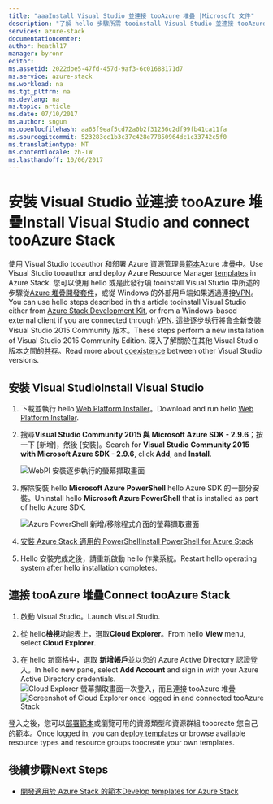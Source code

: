 ```yaml
---
title: "aaaInstall Visual Studio 並連接 tooAzure 堆疊 |Microsoft 文件"
description: "了解 hello 步驟所需 tooinstall Visual Studio 並連接 tooAzure 堆疊"
services: azure-stack
documentationcenter: 
author: heathl17
manager: byronr
editor: 
ms.assetid: 2022dbe5-47fd-457d-9af3-6c01688171d7
ms.service: azure-stack
ms.workload: na
ms.tgt_pltfrm: na
ms.devlang: na
ms.topic: article
ms.date: 07/10/2017
ms.author: sngun
ms.openlocfilehash: aa63f9eaf5cd72a0b2f31256c2df99fb41ca11fa
ms.sourcegitcommit: 523283cc1b3c37c428e77850964dc1c33742c5f0
ms.translationtype: MT
ms.contentlocale: zh-TW
ms.lasthandoff: 10/06/2017
---
```

# <a name="install-visual-studio-and-connect-tooazure-stack"></a><span data-ttu-id="34865-103">安裝 Visual Studio 並連接 tooAzure 堆疊</span><span class="sxs-lookup"><span data-stu-id="34865-103">Install Visual Studio and connect tooAzure Stack</span></span>

<span data-ttu-id="34865-104">使用 Visual Studio tooauthor 和部署 Azure 資源管理員[範本](azure-stack-arm-templates.md)Azure 堆疊中。</span><span class="sxs-lookup"><span data-stu-id="34865-104">Use Visual Studio tooauthor and deploy Azure Resource Manager [templates](azure-stack-arm-templates.md) in Azure Stack.</span></span> <span data-ttu-id="34865-105">您可以使用 hello 或是此發行項 tooinstall Visual Studio 中所述的步驟從[Azure 堆疊開發套件](azure-stack-connect-azure-stack.md#connect-to-azure-stack-with-remote-desktop)，或從 Windows 的外部用戶端如果透過連接[VPN](azure-stack-connect-azure-stack.md#connect-to-azure-stack-with-vpn)。</span><span class="sxs-lookup"><span data-stu-id="34865-105">You can use hello steps described in this article tooinstall Visual Studio either from [Azure Stack Development Kit](azure-stack-connect-azure-stack.md#connect-to-azure-stack-with-remote-desktop), or from a Windows-based external client if you are connected through [VPN](azure-stack-connect-azure-stack.md#connect-to-azure-stack-with-vpn).</span></span> <span data-ttu-id="34865-106">這些逐步執行將會全新安裝 Visual Studio 2015 Community 版本。</span><span class="sxs-lookup"><span data-stu-id="34865-106">These steps perform a new installation of Visual Studio 2015 Community Edition.</span></span> <span data-ttu-id="34865-107">深入了解關於在其他 Visual Studio 版本之間的[共存](https://msdn.microsoft.com/library/ms246609.aspx)。</span><span class="sxs-lookup"><span data-stu-id="34865-107">Read more about [coexistence](https://msdn.microsoft.com/library/ms246609.aspx) between other Visual Studio versions.</span></span>

## <a name="install-visual-studio"></a><span data-ttu-id="34865-108">安裝 Visual Studio</span><span class="sxs-lookup"><span data-stu-id="34865-108">Install Visual Studio</span></span>
1. <span data-ttu-id="34865-109">下載並執行 hello [Web Platform Installer](https://www.microsoft.com/web/downloads/platform.aspx)。</span><span class="sxs-lookup"><span data-stu-id="34865-109">Download and run hello [Web Platform Installer](https://www.microsoft.com/web/downloads/platform.aspx).</span></span>             
2. <span data-ttu-id="34865-110">搜尋**Visual Studio Community 2015 與 Microsoft Azure SDK - 2.9.6**；按一下 [新增]，然後 [安裝]。</span><span class="sxs-lookup"><span data-stu-id="34865-110">Search for **Visual Studio Community 2015 with Microsoft Azure SDK - 2.9.6**, click **Add**, and **Install**.</span></span>

    ![WebPI 安裝逐步執行的螢幕擷取畫面](./media/azure-stack-install-visual-studio/image1.png) 

3. <span data-ttu-id="34865-112">解除安裝 hello **Microsoft Azure PowerShell** hello Azure SDK 的一部分安裝。</span><span class="sxs-lookup"><span data-stu-id="34865-112">Uninstall hello **Microsoft Azure PowerShell** that is installed as part of hello Azure SDK.</span></span>

    ![Azure PowerShell 新增/移除程式介面的螢幕擷取畫面](./media/azure-stack-install-visual-studio/image2.png) 

4. [<span data-ttu-id="34865-114">安裝 Azure Stack 適用的 PowerShell</span><span class="sxs-lookup"><span data-stu-id="34865-114">Install PowerShell for Azure Stack</span></span>](azure-stack-powershell-install.md)

5. <span data-ttu-id="34865-115">Hello 安裝完成之後，請重新啟動 hello 作業系統。</span><span class="sxs-lookup"><span data-stu-id="34865-115">Restart hello operating system after hello installation completes.</span></span>

## <a name="connect-tooazure-stack"></a><span data-ttu-id="34865-116">連接 tooAzure 堆疊</span><span class="sxs-lookup"><span data-stu-id="34865-116">Connect tooAzure Stack</span></span>

1. <span data-ttu-id="34865-117">啟動 Visual Studio。</span><span class="sxs-lookup"><span data-stu-id="34865-117">Launch Visual Studio.</span></span>

2. <span data-ttu-id="34865-118">從 hello**檢視**功能表上，選取**Cloud Explorer**。</span><span class="sxs-lookup"><span data-stu-id="34865-118">From hello **View** menu, select **Cloud Explorer**.</span></span>

3. <span data-ttu-id="34865-119">在 hello 新窗格中，選取 **新增帳戶**並以您的 Azure Active Directory 認證登入。</span><span class="sxs-lookup"><span data-stu-id="34865-119">In hello new pane, select **Add Account** and sign in with your Azure Active Directory credentials.</span></span>  
    <span data-ttu-id="34865-120">![Cloud Explorer 螢幕擷取畫面一次登入，而且連接 tooAzure 堆疊](./media/azure-stack-install-visual-studio/image6.png)</span><span class="sxs-lookup"><span data-stu-id="34865-120">![Screenshot of Cloud Explorer once logged in and connected tooAzure Stack](./media/azure-stack-install-visual-studio/image6.png)</span></span>

<span data-ttu-id="34865-121">登入之後，您可以[部署範本](azure-stack-deploy-template-visual-studio.md)或瀏覽可用的資源類型和資源群組 toocreate 您自己的範本。</span><span class="sxs-lookup"><span data-stu-id="34865-121">Once logged in, you can [deploy templates](azure-stack-deploy-template-visual-studio.md) or browse available resource types and resource groups toocreate your own templates.</span></span>  

## <a name="next-steps"></a><span data-ttu-id="34865-122">後續步驟</span><span class="sxs-lookup"><span data-stu-id="34865-122">Next Steps</span></span>

 - [<span data-ttu-id="34865-123">開發適用於 Azure Stack 的範本</span><span class="sxs-lookup"><span data-stu-id="34865-123">Develop templates for Azure Stack</span></span>](azure-stack-develop-templates.md)
